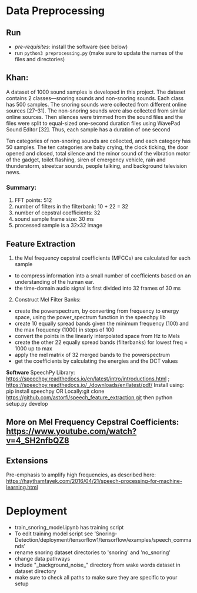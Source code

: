 # Data Preprocessing 

## Run 
 - *pre-requisites:* install the software (see below)
 - run `python3 preprocessing.py` (make sure to update the names of the files and directories)

## Khan: 
A dataset of 1000 sound samples is developed in this project. The dataset contains 2 classes—snoring
sounds and non-snoring sounds. Each class has 500 samples. The snoring sounds were collected from
different online sources [27–31]. The non-snoring sounds were also collected from similar online sources.
Then silences were trimmed from the sound files and the files were split to equal-sized one-second
duration files using WavePad Sound Editor [32]. Thus, each sample has a duration of one second

Ten categories of non-snoring sounds are collected, and each category has
50 samples. The ten categories are baby crying, the clock ticking, the door opened and closed, total
silence and the minor sound of the vibration motor of the gadget, toilet flashing, siren of emergency
vehicle, rain and thunderstorm, streetcar sounds, people talking, and background television news.

### Summary: 
1. FFT points: 512
2. number of filters in the filterbank: 10 + 22 = 32
3. number of cepstral coefficients: 32
4. sound sample frame size: 30 ms 
5. processed sample is a 32x32 image 


## Feature Extraction
1. the Mel frequency cepstral coefficients (MFCCs) are calculated for each sample
 - to compress information into a small number of coefficients based on an understanding of the human
ear.
 - the time-domain audio signal is first divided into 32 frames of 30 ms

2. Construct Mel Filter Banks: 
 - create the powerspectrum, by converting from frequency to energy space, using the power_spectrum function in the speechpy lib
 - create 10 equally spread bands given the minimum frequency (100) and the max frequency (1000) in steps of 100
 - convert the points in the linearly interpolated space from Hz to Mels 
 - create the other 22 equally spread bands (filterbanks) for lowest freq = 1000 up to max 
 - apply the mel matrix of 32 merged bands to the powerspectrum 
 - get the coefficients by calculating the energies and the DCT values


**Software**
 SpeechPy Library: https://speechpy.readthedocs.io/en/latest/intro/introductions.html ; https://speechpy.readthedocs.io/_/downloads/en/latest/pdf/
 Install using: pip install speechpy 
 OR 
 Locally:git clone https://github.com/astorfi/speech_feature_extraction.git then python setup.py develop

## More on Mel Frequency Cepstral Coefficients: https://www.youtube.com/watch?v=4_SH2nfbQZ8
 

 ## Extensions 
 Pre-emphasis to amplify high frequencies, as described here: https://haythamfayek.com/2016/04/21/speech-processing-for-machine-learning.html

# Deployment
- train_snoring_model.ipynb has training script 
- To edit training model script see 'Snoring-Detection/deployment/tensorflow1/tensorflow/examples/speech_commands'
- rename snoring dataset directories to 'snoring' and 'no_snoring' 
- change data pathways 
- include "\_background_noise\_" directory from wake words dataset in dataset directory 
- make sure to check all paths to make sure they are specific to your setup 
